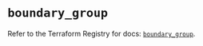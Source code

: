 # `boundary_group`

Refer to the Terraform Registry for docs: [`boundary_group`](https://registry.terraform.io/providers/hashicorp/boundary/1.2.0/docs/resources/group).
